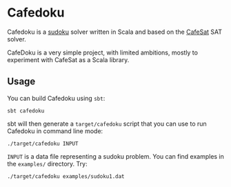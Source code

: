 Cafedoku
========

Cafedoku is a [sudoku](http://en.wikipedia.org/wiki/Sudoku) solver written in
Scala and based on the [CafeSat](https://github.com/regb/scabolic) SAT solver.

CafeDoku is a very simple project, with limited ambitions, mostly to experiment
with CafeSat as a Scala library.

Usage
-----

You can build Cafedoku using `sbt`:

    sbt cafedoku

sbt will then generate a `target/cafedoku` script that you can use to run Cafedoku in
command line mode:

    ./target/cafedoku INPUT

`INPUT` is a data file representing a sudoku problem. You can find examples
in the `examples/` directory. Try:

    ./target/cafedoku examples/sudoku1.dat
